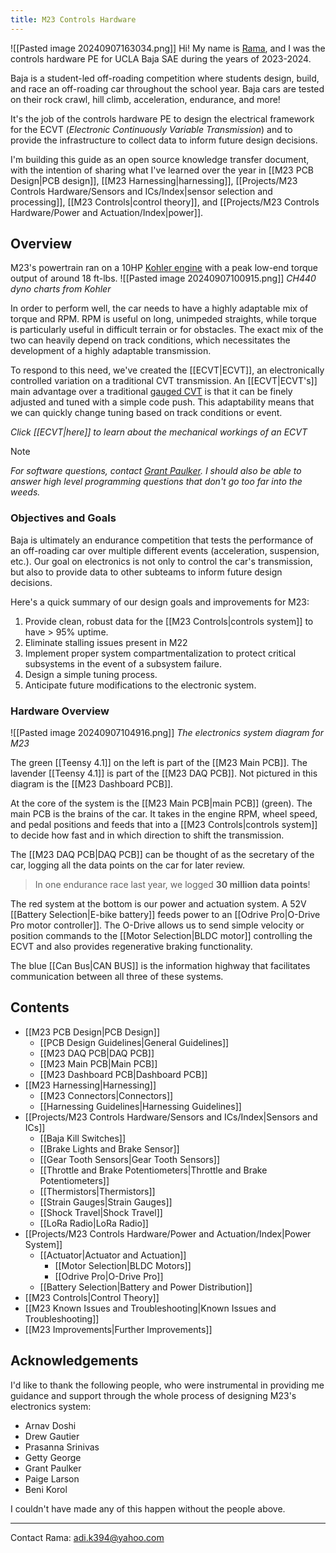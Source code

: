 ```yaml
---
title: M23 Controls Hardware
---
```

![[Pasted image 20240907163034.png]]
Hi! My name is [Rama](https://www.linkedin.com/in/ramaditya-kotha/), and I was the controls hardware PE for UCLA Baja SAE during the years of 2023-2024.

Baja is a student-led off-roading competition where students design, build, and race an off-roading car throughout the school year. Baja cars are tested on their rock crawl, hill climb, acceleration, endurance, and more!

It's the job of the controls hardware PE to design the electrical framework for the ECVT (*Electronic Continuously Variable Transmission*) and to provide the infrastructure to collect data to inform future design decisions.

I'm building this guide as an open source knowledge transfer document, with the intention of sharing what I've learned over the year in [[M23 PCB Design|PCB design]], [[M23 Harnessing|harnessing]], [[Projects/M23 Controls Hardware/Sensors and ICs/Index|sensor selection and processing]], [[M23 Controls|control theory]], and [[Projects/M23 Controls Hardware/Power and Actuation/Index|power]].

## Overview
M23's powertrain ran on a 10HP [Kohler engine](https://www.sae.org/news/press-room/2022/10/kohler-baja-sae) with a peak low-end torque output of around 18 ft-lbs. 
![[Pasted image 20240907100915.png]]
*CH440 dyno charts from Kohler*

In order to perform well, the car needs to have a highly adaptable mix of torque and RPM. RPM is useful on long, unimpeded straights, while torque is particularly useful in difficult terrain or for obstacles. The exact mix of the two can heavily depend on track conditions, which necessitates the development of a highly adaptable transmission.

To respond to this need, we've created the [[ECVT|ECVT]], an electronically controlled variation on a traditional CVT transmission. An [[ECVT|ECVT's]] main advantage over a traditional [gauged CVT](https://en.wikipedia.org/wiki/Continuously_variable_transmission) is that it can be finely adjusted and tuned with a simple code push. This adaptability means that we can quickly change tuning based on track conditions or event.

*Click [[ECVT|here]] to learn about the mechanical workings of an ECVT*

>[!NOTE]
*For software questions, contact [Grant Paulker](https://www.linkedin.com/in/grantpauker/). I should also be able to answer high level programming questions that don't go too far into the weeds.*

### Objectives and Goals
Baja is ultimately an endurance competition that tests the performance of an off-roading car over multiple different events (acceleration, suspension, etc.). Our goal on electronics is not only to control the car's transmission, but also to provide data to other subteams to inform future design decisions. 

Here's a quick summary of our design goals and improvements for M23:
1. Provide clean, robust data for the [[M23 Controls|controls system]] to have > 95% uptime.
2. Eliminate stalling issues present in M22
3. Implement proper system compartmentalization to protect critical subsystems in the event of a subsystem failure.
4. Design a simple tuning process.
5. Anticipate future modifications to the electronic system.

### Hardware Overview
![[Pasted image 20240907104916.png]]
*The electronics system diagram for M23*

The green [[Teensy 4.1]] on the left is part of the [[M23 Main PCB]]. The lavender [[Teensy 4.1]] is part of the [[M23 DAQ PCB]]. Not pictured in this diagram is the [[M23 Dashboard PCB]].

At the core of the system is the [[M23 Main PCB|main PCB]] (green). The main PCB is the brains of the car. It takes in the engine RPM, wheel speed, and pedal positions and feeds that into a [[M23 Controls|controls system]] to decide how fast and in which direction to shift the transmission.

The [[M23 DAQ PCB|DAQ PCB]] can be thought of as the secretary of the car, logging all the data points on the car for later review.
> In one endurance race last year, we logged **30 million data points**!

The red system at the bottom is our power and actuation system. A 52V [[Battery Selection|E-bike battery]] feeds power to an [[Odrive Pro|O-Drive Pro motor controller]]. The O-Drive allows us to send simple velocity or position commands to the [[Motor Selection|BLDC motor]] controlling the ECVT and also provides regenerative braking functionality.

The blue [[Can Bus|CAN BUS]] is the information highway that facilitates communication between all three of these systems.
## Contents
- [[M23 PCB Design|PCB Design]]
	- [[PCB Design Guidelines|General Guidelines]]
	- [[M23 DAQ PCB|DAQ PCB]]
	- [[M23 Main PCB|Main PCB]]
	- [[M23 Dashboard PCB|Dashboard PCB]]
- [[M23 Harnessing|Harnessing]]
	- [[M23 Connectors|Connectors]]
	- [[Harnessing Guidelines|Harnessing Guidelines]]
- [[Projects/M23 Controls Hardware/Sensors and ICs/Index|Sensors and ICs]]
	- [[Baja Kill Switches]]
	- [[Brake Lights and Brake Sensor]]
	- [[Gear Tooth Sensors|Gear Tooth Sensors]]
	- [[Throttle and Brake Potentiometers|Throttle and Brake Potentiometers]]
	- [[Thermistors|Thermistors]]
	- [[Strain Gauges|Strain Gauges]]
	- [[Shock Travel|Shock Travel]]
	- [[LoRa Radio|LoRa Radio]]
- [[Projects/M23 Controls Hardware/Power and Actuation/Index|Power System]]
	- [[Actuator|Actuator and Actuation]]
		- [[Motor Selection|BLDC Motors]]
		- [[Odrive Pro|O-Drive Pro]]
	- [[Battery Selection|Battery and Power Distribution]]
- [[M23 Controls|Control Theory]]
- [[M23 Known Issues and Troubleshooting|Known Issues and Troubleshooting]]
- [[M23 Improvements|Further Improvements]]


## Acknowledgements
I'd like to thank the following people, who were instrumental in providing me guidance and support through the whole process of designing M23's electronics system:
- Arnav Doshi
- Drew Gautier
- Prasanna Srinivas
- Getty George
- Grant Paulker
- Paige Larson
- Beni Korol

I couldn't have made any of this happen without the people above.
***
Contact Rama: 
adi.k394@yahoo.com
